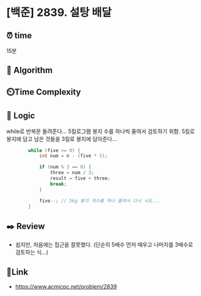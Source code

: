 # [백준] 2839. 설탕 배달 
 
## ⏰  **time**
15분 

## :pushpin: **Algorithm**
 

## ⏲️**Time Complexity**


## :round_pushpin: **Logic**
while로 반복문 돌려준다... 5킬로그램 봉지 수를 하나씩 줄여서 검토하기 위함.
5킬로 봉지에 담고 남은 것들을 3킬로 봉지에 담아준다...
```java
        while (five >= 0) {
            int num = n - (five * 5);

            if (num % 3 == 0) { 
                three = num / 3;
                result = five + three; 
                break;
            }

            five--; // 5kg 봉지 개수를 하나 줄여서 다시 시도...
        }
```


## :black_nib: **Review**
- 쉽지만, 처음에는 접근을 잘못했다. (단순히 5배수 먼저 때우고 나머지를 3배수로 검토하는 식...) 

## 📡**Link**
- https://www.acmicpc.net/problem/2839 

